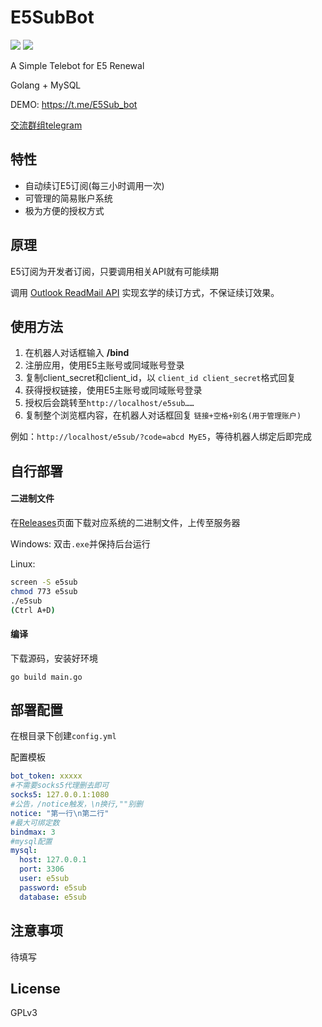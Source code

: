 # E5SubBot

![](https://img.shields.io/badge/language-go-blue.svg)
![](https://img.shields.io/badge/license-GPL-lightgrey.svg)

A Simple Telebot for E5 Renewal

Golang + MySQL

DEMO: https://t.me/E5Sub_bot

[交流群组telegram](https://t.me/e5subbot)



## 特性

- 自动续订E5订阅(每三小时调用一次)
- 可管理的简易账户系统
- 极为方便的授权方式

## 原理

E5订阅为开发者订阅，只要调用相关API就有可能续期

调用 [Outlook ReadMail API](https://docs.microsoft.com/zh-cn/graph/api/user-list-messages?view=graph-rest-1.0&tabs=http) 实现玄学的续订方式，不保证续订效果。

## 使用方法

1. 在机器人对话框输入 **/bind**
2. 注册应用，使用E5主账号或同域账号登录
3. 复制client_secret和client_id，以 `client_id client_secret`格式回复
4. 获得授权链接，使用E5主账号或同域账号登录
5. 授权后会跳转至`http://localhost/e5sub……`
6. 复制整个浏览框内容，在机器人对话框回复 `链接+空格+别名(用于管理账户)`

例如：`http://localhost/e5sub/?code=abcd MyE5`，等待机器人绑定后即完成

## 自行部署

#### 二进制文件

在[Releases](https://github.com/iyear/E5SubBot/releases)页面下载对应系统的二进制文件，上传至服务器

Windows: 双击`.exe`并保持后台运行

Linux: 

```bash
screen -S e5sub
chmod 773 e5sub
./e5sub
(Ctrl A+D)
```

#### 编译

下载源码，安装好环境

```shell
go build main.go
```

## 部署配置

在根目录下创建`config.yml`

配置模板

```yaml
bot_token: xxxxx
#不需要socks5代理删去即可
socks5: 127.0.0.1:1080
#公告，/notice触发，\n换行,""别删
notice: "第一行\n第二行"
#最大可绑定数
bindmax: 3
#mysql配置
mysql:
  host: 127.0.0.1
  port: 3306
  user: e5sub
  password: e5sub
  database: e5sub
```

## 注意事项

待填写

## License

GPLv3 